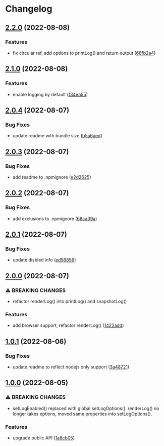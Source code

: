 # Changelog

## [2.2.0](https://github.com/dragonworx/turbo-log/compare/turbo-log-v2.1.0...turbo-log-v2.2.0) (2022-08-08)


### Features

* fix circular ref, add options to printLog() and return output ([68fb2a4](https://github.com/dragonworx/turbo-log/commit/68fb2a4ef06083d18f0eee1da92341c72c5f82f6))

## [2.1.0](https://github.com/dragonworx/turbo-log/compare/turbo-log-v2.0.4...turbo-log-v2.1.0) (2022-08-08)


### Features

* enable logging by default ([f34ea55](https://github.com/dragonworx/turbo-log/commit/f34ea551e1ad7ae48d620ecb024c8cfd399efdad))

## [2.0.4](https://github.com/dragonworx/turbo-log/compare/turbo-log-v2.0.3...turbo-log-v2.0.4) (2022-08-07)


### Bug Fixes

* update readme with bundle size ([b5a6aed](https://github.com/dragonworx/turbo-log/commit/b5a6aed69a404170c0891a83288c504d60343156))

## [2.0.3](https://github.com/dragonworx/turbo-log/compare/turbo-log-v2.0.2...turbo-log-v2.0.3) (2022-08-07)


### Bug Fixes

* add readme to .npmignore ([e2d2625](https://github.com/dragonworx/turbo-log/commit/e2d26251a0f9236c3065e4e102dbec6be57887d9))

## [2.0.2](https://github.com/dragonworx/turbo-log/compare/turbo-log-v2.0.1...turbo-log-v2.0.2) (2022-08-07)


### Bug Fixes

* add exclusions to .npmignore ([68ca39a](https://github.com/dragonworx/turbo-log/commit/68ca39a7494301508504f18f7a5a273d77b770ee))

## [2.0.1](https://github.com/dragonworx/turbo-log/compare/turbo-log-v2.0.0...turbo-log-v2.0.1) (2022-08-07)


### Bug Fixes

* update disbled info ([ed56856](https://github.com/dragonworx/turbo-log/commit/ed568568ac2a2dd02046c1c6734ce5e3d9050462))

## [2.0.0](https://github.com/dragonworx/turbo-log/compare/turbo-log-v1.0.1...turbo-log-v2.0.0) (2022-08-07)


### ⚠ BREAKING CHANGES

* refactor renderLog() into printLog() and snapshotLog()

### Features

* add browser support, refactor renderLog() ([1422add](https://github.com/dragonworx/turbo-log/commit/1422add9123ea40babbb8a0dc859cec4816f8037))

## [1.0.1](https://github.com/dragonworx/turbo-log/compare/turbo-log-v1.0.0...turbo-log-v1.0.1) (2022-08-06)


### Bug Fixes

* update readme to reflect nodejs only support ([3a48721](https://github.com/dragonworx/turbo-log/commit/3a48721680ce50e170c0c0b42b21cb923ecfa75e))

## [1.0.0](https://github.com/dragonworx/turbo-log/compare/turbo-log-v0.1.2...turbo-log-v1.0.0) (2022-08-05)


### ⚠ BREAKING CHANGES

* setLogEnabled() replaced with global setLogOptions(). renderLog() no longer takes options, moved same properties into setLogOptions().

### Features

* upgrade public API ([1a8cb05](https://github.com/dragonworx/turbo-log/commit/1a8cb052264edea59e7b86df21821588114b658d))
